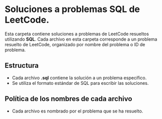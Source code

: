 
# Soluciones a problemas SQL de LeetCode.

Esta carpeta contiene soluciones a problemas de LeetCode resueltos utilizando **SQL**. Cada archivo en esta carpeta corresponde a un problema resuelto de LeetCode, organizado por nombre del problema o ID de problema.

## Estructura
- Cada archivo **.sql** contiene la solución a un problema específico.
- Se utiliza el formato estándar de SQL para escribir las soluciones.

## Política de los nombres de cada archivo
- Cada archivo es nombrado por el problema que se ha resuelto.
